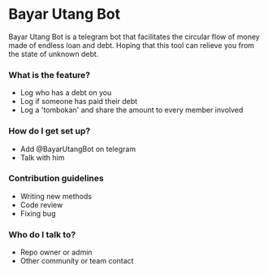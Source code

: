 # Bayar Utang Bot #

Bayar Utang Bot is a telegram bot that facilitates the circular flow of money made of endless loan and debt. Hoping that this tool can relieve you from the state of unknown debt.

### What is the feature? ###

* Log who has a debt on you
* Log if someone has paid their debt
* Log a 'tombokan' and share the amount to every member involved

### How do I get set up? ###

* Add @BayarUtangBot on telegram
* Talk with him

### Contribution guidelines ###

* Writing new methods
* Code review
* Fixing bug

### Who do I talk to? ###

* Repo owner or admin
* Other community or team contact